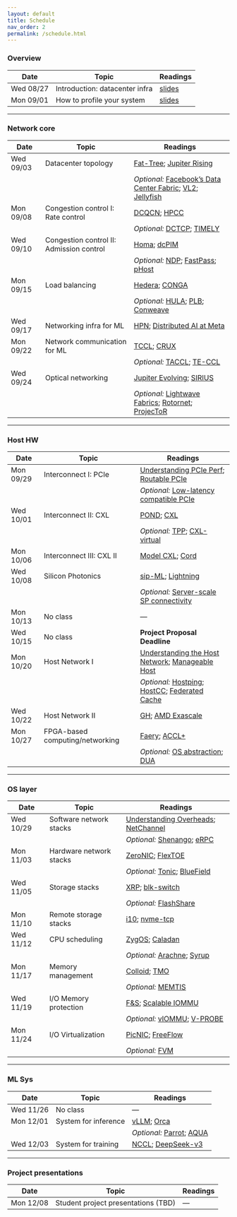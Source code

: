 ```yaml
---
layout: default
title: Schedule
nav_order: 2
permalink: /schedule.html
---
```


### Overview

| Date | Topic | Readings |
|---|---|---|
| Wed 08/27 | Introduction: datacenter infra | [slides](Lec1-CourseOverview.pdf) |
| Mon 09/01 | How to profile your system | [slides](Lec2-HowToProfile.pdf) |

---

### Network core

| Date | Topic | Readings |
|---|---|---|
| Wed 09/03 | Datacenter topology | [Fat-Tree](https://dl.acm.org/doi/10.1145/1402946.1402967); [Jupiter Rising](https://dl.acm.org/doi/10.1145/2785956.2787508) |
|  |  | *Optional:* [Facebook’s Data Center Fabric](https://conferences.sigcomm.org/sigcomm/2015/pdf/papers/p123.pdf); [VL2](https://web.eecs.umich.edu/~mosharaf/Readings/VL2.pdf); [Jellyfish](https://www.usenix.org/system/files/conference/nsdi12/nsdi12-final82.pdf) |
| Mon 09/08 | Congestion control I: Rate control | [DCQCN](https://dl.acm.org/doi/10.1145/2785956.2787484); [HPCC](https://dl.acm.org/doi/10.1145/3341302.3342085) |
|  |  | *Optional:* [DCTCP](https://dl.acm.org/doi/10.1145/1851275.1851192); [TIMELY](https://dl.acm.org/doi/10.1145/2829988.2787510) |
| Wed 09/10 | Congestion control II: Admission control | [Homa](https://dl.acm.org/doi/10.1145/3230543.3230564); [dcPIM](https://dl.acm.org/doi/10.1145/3544216.3544235) |
|  |  | *Optional:* [NDP](https://dl.acm.org/doi/10.1145/3098822.3098825); [FastPass](https://dl.acm.org/doi/10.1145/2740070.2626309); [pHost](https://dl.acm.org/doi/10.1145/2716281.2836086) |
| Mon 09/15 | Load balancing | [Hedera](https://dl.acm.org/doi/10.5555/1855711.1855730); [CONGA](https://dl.acm.org/doi/10.1145/2619239.2626316) |
|  |  | *Optional:* [HULA](https://dl.acm.org/doi/10.1145/2890955.2890968); [PLB](https://dl.acm.org/doi/10.1145/3544216.3544226); [Conweave](https://dl.acm.org/doi/10.1145/3603269.3604849) |
| Wed 09/17 | Networking infra for ML | [HPN](https://dl.acm.org/doi/10.1145/3651890.3672265); [Distributed AI at Meta](https://cs.stanford.edu/~keithw/sigcomm2024/sigcomm24-final246-acmpaginated.pdf) |
| Mon 09/22 | Network communication for ML | [TCCL](https://dl.acm.org/doi/10.1145/3620666.3651362); [CRUX](https://cs.stanford.edu/~keithw/sigcomm2024/sigcomm24-final380-acmpaginated.pdf) |
|  |  | *Optional:* [TACCL](https://www.usenix.org/system/files/nsdi23-shah.pdf); [TE-CCL](https://dl.acm.org/doi/10.1145/3651890.3672249) |
| Wed 09/24 | Optical networking | [Jupiter Evolving](https://dl.acm.org/doi/10.1145/3544216.3544265); [SIRIUS](https://www.microsoft.com/en-us/research/wp-content/uploads/2020/07/sirius-sigcomm20.pdf) |
|  |  | *Optional:* [Lightwave Fabrics](https://dl.acm.org/doi/10.1145/3603269.3604836); [Rotornet](https://dl.acm.org/doi/10.1145/3098822.3098838); [ProjecToR](https://dl.acm.org/doi/10.1145/2934872.2934911) |

---

### Host HW

| Date | Topic | Readings |
|---|---|---|
| Mon 09/29 | Interconnect I: PCIe | [Understanding PCIe Perf](https://dl.acm.org/doi/10.1145/3230543.3230560); [Routable PCIe](https://www.usenix.org/conference/nsdi24/presentation/hou) |
|  |  | *Optional:* [Low-latency compatible PCIe](https://dl.acm.org/doi/10.1145/3555050.3569128) |
| Wed 10/01 | Interconnect II: CXL | [POND](https://dl.acm.org/doi/abs/10.1145/3575693.3578835); [CXL](https://dl.acm.org/doi/abs/10.1145/3613424.3614256) |
|  |  | *Optional:* [TPP](https://dl.acm.org/doi/abs/10.1145/3582016.3582063); [CXL-virtual](https://www.usenix.org/system/files/osdi24-zhong-yuhong.pdf) |
| Mon 10/06 | Interconnect III: CXL II | [Model CXL](https://arxiv.org/abs/2410.15908); [Cord](https://dl.acm.org/doi/10.1145/3695053.3731074) |
| Wed 10/08 | Silicon Photonics | [sip-ML](https://dl.acm.org/doi/pdf/10.1145/3452296.3472900); [Lightning](https://people.csail.mit.edu/ghobadi/papers/lightning_sigcomm_2023.pdf) |
|  |  | *Optional:* [Server-scale SP connectivity](https://dl.acm.org/doi/pdf/10.1145/3696348.3696856) |
| Mon 10/13 | No class | — |
| Wed 10/15 | No class | **Project Proposal Deadline** |
| Mon 10/20 | Host Network I | [Understanding the Host Network](https://www.cs.cornell.edu/~ragarwal/pubs/understanding-the-host-network.pdf); [Manageable Host](https://sigops.org/s/conferences/hotos/2023/papers/kong.pdf) |
|  |  | *Optional:* [Hostping](https://www.usenix.org/conference/nsdi23/presentation/liu-kefei); [HostCC](https://dl.acm.org/doi/10.1145/3603269.3604878); [Federated Cache](https://arxiv.org/abs/2504.16324) |
| Wed 10/22 | Host Network II | [GH](https://dl.acm.org/doi/abs/10.1145/3673038.3673110); [AMD Exascale](https://computermachines.org/joe/publications/pdfs/isca2024_exascale.pdf) |
| Mon 10/27 | FPGA-based computing/networking | [Faery](https://www.usenix.org/system/files/osdi22-zeng.pdf); [ACCL+](https://www.usenix.org/system/files/osdi24-he.pdf) |
|  |  | *Optional:* [OS abstraction](https://www.usenix.org/system/files/osdi20-korolija.pdf); [DUA](https://www.usenix.org/conference/nsdi19/presentation/shu) |

---

### OS layer

| Date | Topic | Readings |
|---|---|---|
| Wed 10/29 | Software network stacks | [Understanding Overheads](https://www.cs.cornell.edu/~ragarwal/pubs/network-stack.pdf); [NetChannel](https://dl.acm.org/doi/10.1145/3544216.3544230) |
|  |  | *Optional:* [Shenango](https://dl.acm.org/doi/10.5555/3323234.3323265); [eRPC](https://www.usenix.org/system/files/nsdi19-kalia.pdf) |
| Mon 11/03 | Hardware network stacks | [ZeroNIC](https://www.usenix.org/system/files/osdi24-skiadopoulos.pdf); [FlexTOE](https://www.usenix.org/system/files/nsdi22-paper-shashidhara.pdf) |
|  |  | *Optional:* [Tonic](https://www.cs.princeton.edu/~jrex/papers/tonic.pdf); [BlueField](https://arxiv.org/abs/2402.03041) |
| Wed 11/05 | Storage stacks | [XRP](https://www.usenix.org/conference/osdi22/presentation/zhong); [blk-switch](https://www.usenix.org/conference/osdi21/presentation/hwang) |
|  |  | *Optional:* [FlashShare](https://www.usenix.org/conference/osdi18/presentation/zhang) |
| Mon 11/10 | Remote storage stacks | [i10](https://www.usenix.org/system/files/nsdi20-paper-hwang.pdf); [nvme-tcp](https://www.usenix.org/conference/nsdi25/presentation/kang) |
| Wed 11/12 | CPU scheduling | [ZygOS](https://dl.acm.org/doi/10.1145/3132747.3132780); [Caladan](https://dl.acm.org/doi/10.5555/3488766.3488782) |
|  |  | *Optional:* [Arachne](https://www.usenix.org/conference/osdi18/presentation/qin); [Syrup](https://dl.acm.org/doi/10.1145/3477132.3483548) |
| Mon 11/17 | Memory management | [Colloid](https://dl.acm.org/doi/10.1145/3694715.3695968); [TMO](https://dl.acm.org/doi/10.1145/3503222.3507731) |
|  |  | *Optional:* [MEMTIS](https://dl.acm.org/doi/abs/10.1145/3600006.3613167) |
| Wed 11/19 | I/O Memory protection | [F&S](https://www.cs.cornell.edu/~ragarwal/pubs/fands.pdf); [Scalable IOMMU](https://www.usenix.org/conference/atc15/technical-session/presentation/peleg) |
|  |  | *Optional:* [vIOMMU](https://www.usenix.org/legacy/events/atc11/tech/final_files/Amit.pdf); [V-PROBE](https://www.usenix.org/system/files/atc23-wang-yaohui.pdf) |
| Mon 11/24 | I/O Virtualization | [PicNIC](https://dl.acm.org/doi/10.1145/3341302.3342093); [FreeFlow](https://www.usenix.org/conference/nsdi19/presentation/kim) |
|  |  | *Optional:* [FVM](https://www.usenix.org/system/files/osdi20-kwon.pdf) |

---

### ML Sys

| Date | Topic | Readings |
|---|---|---|
| Wed 11/26 | No class | — |
| Mon 12/01 | System for inference | [vLLM](https://arxiv.org/pdf/2309.06180); [Orca](https://www.usenix.org/conference/osdi22/presentation/yu) |
|  |  | *Optional:* [Parrot](https://www.usenix.org/system/files/osdi24-lin-chaofan.pdf); [AQUA](https://dl.acm.org/doi/pdf/10.1145/3676641.3715983) |
| Wed 12/03 | System for training | [NCCL](https://arxiv.org/pdf/2507.04786); [DeepSeek-v3](https://arxiv.org/pdf/2505.09343) |

---

### Project presentations

| Date | Topic | Readings |
|---|---|---|
| Mon 12/08 | Student project presentations (TBD) | — |

